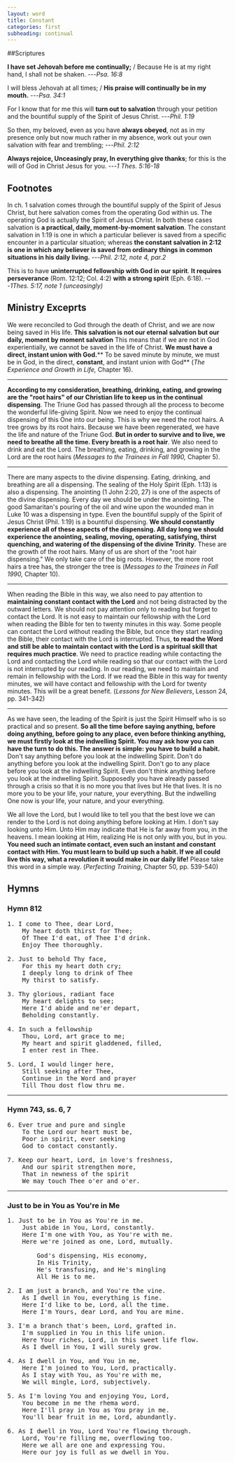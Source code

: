 ```yaml
---
layout: word
title: Constant
categories: first
subheading: continual
---
```


##Scriptures

**I have set Jehovah before me continually;** / Because He is at my right hand, I shall not be shaken.
---_Psa. 16:8_

I will bless Jehovah at all times; / **His praise will continually be in my mouth.**
---_Psa. 34:1_

For I know that for me this will **turn out to salvation** through your petition and the bountiful supply of the Spirit of Jesus Christ.
---_Phil. 1:19_

So then, my beloved, even as you have **always obeyed**, not as in my presence only but now much rather in my absence, work out your own salvation with fear and trembling;
---_Phil. 2:12_

**Always rejoice, Unceasingly pray, In everything give thanks**; for this is the will of God in Christ Jesus for you.
---_1 Thes. 5:16-18_

## Footnotes

In ch. 1 salvation comes through the bountiful supply of the Spirit of Jesus Christ, but here salvation comes from the operating God within us. The operating God is actually the Spirit of Jesus Christ. In both these cases salvation is **a practical, daily, moment-by-moment salvation**. The constant salvation in 1:19 is one in which a particular believer is saved from a specific encounter in a particular situation; whereas **the constant salvation in 2:12 is one in which any believer is saved from ordinary things in common situations in his daily living.**
---_Phil. 2:12, note 4, par.2_

This is to have **uninterrupted fellowship with God in our spirit**. **It requires perseverance** (Rom. 12:12; Col. 4:2) **with a strong spirit** (Eph. 6:18).
---_1Thes. 5:17, note 1 (unceasingly)_

## Ministry Exceprts

We were reconciled to God through the death of Christ, and we are now being saved in His life. **This salvation is not our eternal salvation but our daily, moment by moment salvation** This means that if we are not in God experientially, we cannot be saved in the life of Christ. **We must have a direct, instant union with God.**** To be saved minute by minute, we must be in God, in the direct, ****constant****, and instant union with God** (_The Experience and Growth in Life,_ Chapter 16).

---

**According to my consideration, breathing, drinking, eating, and growing are the "root hairs" of our Christian life to keep us in the continual dispensing**. The Triune God has passed through all the process to become the wonderful life-giving Spirit. Now we need to enjoy the continual dispensing of this One into our being. This is why we need the root hairs. A tree grows by its root hairs. Because we have been regenerated, we have the life and nature of the Triune God. **But in order to survive and to live, we need to breathe all the time. Every breath is a root hair**. We also need to drink and eat the Lord. The breathing, eating, drinking, and growing in the Lord are the root hairs (_Messages to the Trainees in Fall 1990,_ Chapter 5).

---

There are many aspects to the divine dispensing. Eating, drinking, and breathing are all a dispensing. The sealing of the Holy Spirit (Eph. 1:13) is also a dispensing. The anointing (1 John 2:20, 27) is one of the aspects of the divine dispensing. Every day we should be under the anointing. The good Samaritan's pouring of the oil and wine upon the wounded man in Luke 10 was a dispensing in type. Even the bountiful supply of the Spirit of Jesus Christ (Phil. 1:19) is a bountiful dispensing. **We should constantly experience all of these aspects of the dispensing. All day long we should experience the anointing, sealing, moving, operating, satisfying, thirst quenching, and watering of the dispensing of the divine Trinity**. These are the growth of the root hairs. Many of us are short of the "root hair dispensing." We only take care of the big roots. However, the more root hairs a tree has, the stronger the tree is (_Messages to the Trainees in Fall 1990,_ Chapter 10).

---

When reading the Bible in this way, we also need to pay attention to **maintaining constant contact with the Lord** and not being distracted by the outward letters. We should not pay attention only to reading but forget to contact the Lord. It is not easy to maintain our fellowship with the Lord when reading the Bible for ten to twenty minutes in this way. Some people can contact the Lord without reading the Bible, but once they start reading the Bible, their contact with the Lord is interrupted. Thus, **to read the Word and still be able to maintain contact with the Lord is a spiritual skill that requires much practice**. We need to practice reading while contacting the Lord and contacting the Lord while reading so that our contact with the Lord is not interrupted by our reading. In our reading, we need to maintain and remain in fellowship with the Lord. If we read the Bible in this way for twenty minutes, we will have contact and fellowship with the Lord for twenty minutes. This will be a great benefit. (_Lessons for New Believers_, Lesson 24, pp. 341-342)

---

As we have seen, the leading of the Spirit is just the Spirit Himself who is so practical and so present. **So all the time before saying anything, before doing anything, before going to any place, even before thinking anything, we must firstly look at the indwelling Spirit. You may ask how you can have the turn to do this. The answer is simple: you have to build a habit.** Don't say anything before you look at the indwelling Spirit. Don't do anything before you look at the indwelling Spirit. Don't go to any place before you look at the indwelling Spirit. Even don't think anything before you look at the indwelling Spirit. Supposedly you have already passed through a crisis so that it is no more you that lives but He that lives. It is no more you to be your life, your nature, your everything. But the indwelling One now is your life, your nature, and your everything.

We all love the Lord, but I would like to tell you that the best love we can render to the Lord is not doing anything before looking at Him. I don't say looking unto Him. Unto Him may indicate that He is far away from you, in the heavens. I mean looking at Him, realizing He is not only with you, but in you. **You need such an intimate contact, even such an instant and constant contact with Him. You must learn to build up such a habit. If we all could live this way, what a revolution it would make in our daily life!** Please take this word in a simple way. (_Perfecting Training_, Chapter 50, pp. 539-540)

## Hymns

### Hymn 812

<pre>
1. I come to Thee, dear Lord,
    My heart doth thirst for Thee;
    Of Thee I'd eat, of Thee I'd drink.
    Enjoy Thee thoroughly.

2. Just to behold Thy face,
    For this my heart doth cry;
    I deeply long to drink of Thee
    My thirst to satisfy.

3. Thy glorious, radiant face
    My heart delights to see;
    Here I'd abide and ne'er depart,
    Beholding constantly.

4. In such a fellowship
    Thou, Lord, art grace to me;
    My heart and spirit gladdened, filled,
    I enter rest in Thee.

5. Lord, I would linger here,
    Still seeking after Thee,
    Continue in the Word and prayer
    Till Thou dost flow thru me.
</pre>

---

### Hymn 743, ss. 6, 7

<pre>
6. Ever true and pure and single
    To the Lord our heart must be,
    Poor in spirit, ever seeking
    God to contact constantly.

7. Keep our heart, Lord, in love's freshness,
    And our spirit strengthen more,
    That in newness of the spirit
    We may touch Thee o'er and o'er.
</pre>

---

### Just to be in You as You're in Me

<pre>
1. Just to be in You as You're in me.
    Just abide in You, Lord, constantly.
    Here I'm one with You, as You're with me.
    Here we're joined as one, Lord, mutually.

        God's dispensing, His economy,
        In His Trinity,
        He's transfusing, and He's mingling
        All He is to me.

2. I am just a branch, and You're the vine.
    As I dwell in You, everything is fine.
    Here I'd like to be, Lord, all the time.
    Here I'm Yours, dear Lord, and You are mine.

3. I'm a branch that's been, Lord, grafted in.
    I'm supplied in You in this life union.
    Here Your riches, Lord, in this sweet life flow.
    As I dwell in You, I will surely grow.

4. As I dwell in You, and You in me,
    Here I'm joined to You, Lord, practically.
    As I stay with You, as You're with me,
    We will mingle, Lord, subjectively.

5. As I'm loving You and enjoying You, Lord,
    You become in me the rhema word.
    Here I'll pray in You as You pray in me.
    You'll bear fruit in me, Lord, abundantly.

6. As I dwell in You, Lord You're flowing through.
    Lord, You're filling me, overflowing too.
    Here we all are one and expressing You.
    Here our joy is full as we dwell in You.
</pre>

